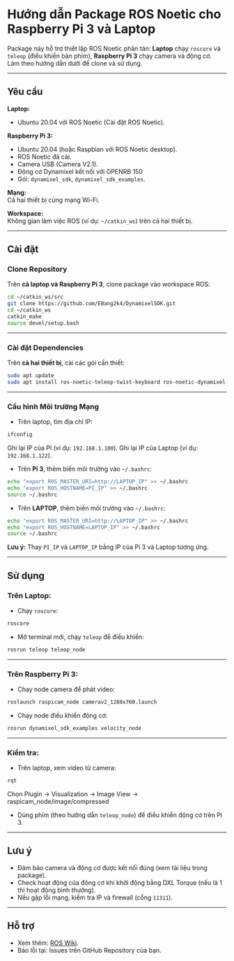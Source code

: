 # Hướng dẫn Package ROS Noetic cho Raspberry Pi 3 và Laptop

Package này hỗ trợ thiết lập ROS Noetic phân tán: **Laptop** chạy `roscore` và `teleop` (điều khiển bàn phím), **Raspberry Pi 3** chạy camera và động cơ.  
Làm theo hướng dẫn dưới để clone và sử dụng.

---

## Yêu cầu

**Laptop:**
- Ubuntu 20.04 với ROS Noetic (Cài đặt ROS Noetic).

**Raspberry Pi 3:**
- Ubuntu 20.04 (hoặc Raspbian với ROS Noetic desktop).
- ROS Noetic đã cài.
- Camera USB (Camera V2.1).
- Động cơ Dynamixel kết nối với OPENRB 150
- Gói: `dynamixel_sdk`, `dynamixel_sdk_examples`.

**Mạng:**  
Cả hai thiết bị cùng mạng Wi-Fi.

**Workspace:**  
Không gian làm việc ROS (ví dụ: `~/catkin_ws`) trên cả hai thiết bị.

---

## Cài đặt

### Clone Repository
Trên **cả laptop và Raspberry Pi 3**, clone package vào workspace ROS:

```bash
cd ~/catkin_ws/src
git clone https://github.com/EBang2k4/DynamixelSDK.git
cd ~/catkin_ws
catkin_make
source devel/setup.bash
```

---

### Cài đặt Dependencies
Trên **cả hai thiết bị**, cài các gói cần thiết:

```bash
sudo apt update
sudo apt install ros-noetic-teleop-twist-keyboard ros-noetic-dynamixel-sdk ros-noetic-dynamixel-workbench
```

---

### Cấu hình Môi trường Mạng

- Trên laptop, tìm địa chỉ IP:

```bash
ifconfig
```

Ghi lại IP của PI (ví dụ: `192.168.1.100`).
Ghi lại IP của Laptop (ví dụ: `192.168.1.122`).

- Trên **Pi 3**, thêm biến môi trường vào `~/.bashrc`:

```bash
echo "export ROS_MASTER_URI=http://LAPTOP_IP" >> ~/.bashrc
echo "export ROS_HOSTNAME=PI_IP" >> ~/.bashrc
source ~/.bashrc
```

- Trên **LAPTOP**, thêm biến môi trường vào `~/.bashrc`:

```bash
echo "export ROS_MASTER_URI=http://LAPTOP_IP" >> ~/.bashrc
echo "export ROS_HOSTNAME=LAPTOP_IP" >> ~/.bashrc
source ~/.bashrc
```

**Lưu ý:** Thay `PI_IP` và `LAPTOP_IP` bằng IP của Pi 3 và Laptop tương ứng.
 
---

## Sử dụng

### Trên Laptop:

- Chạy `roscore`:

```bash
roscore
```

- Mở terminal mới, chạy `teleop` để điều khiển:

```bash
rosrun teleop teleop_node
```

---

### Trên Raspberry Pi 3:

- Chạy node camera để phát video:

```bash
roslaunch raspicam_node camerav2_1280x760.launch
```

- Chạy node điều khiển động cơ:

```bash
rosrun dynamixel_sdk_examples velocity_node
```

---

### Kiểm tra:

- Trên laptop, xem video từ camera:

```bash
rqt
```
Chọn Plugin -> Visualization -> Image View -> raspicam_node/image/compressed

- Dùng phím (theo hướng dẫn `teleop_node`) để điều khiển động cơ trên Pi 3.

---

## Lưu ý

- Đảm bảo camera và động cơ được kết nối đúng (xem tài liệu trong package).
- Check hoạt động của động cơ khi khởi động bằng DXL Torque (nếu là 1 thì hoạt động bình thường).
- Nếu gặp lỗi mạng, kiểm tra IP và firewall (cổng `11311`).

---

## Hỗ trợ

- Xem thêm: [ROS Wiki](http://wiki.ros.org/).
- Báo lỗi tại: Issues trên GitHub Repository của bạn.

